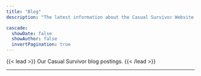 ```yaml
---
title: "Blog"
description: "The latest information about the Casual Survivor Website."

cascade:
  showDate: false
  showAuthor: false
  invertPagination: true
---
```


{{< lead >}}
Our Casual Survivor blog postings.
{{< /lead >}}


---
